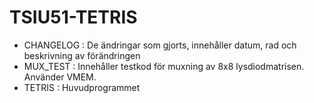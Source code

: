 # TSIU51-TETRIS
  - CHANGELOG : De ändringar som gjorts, innehåller datum, rad och beskrivning av förändringen
  - MUX_TEST : Innehåller testkod för muxning av 8x8 lysdiodmatrisen. Använder VMEM.
  - TETRIS : Huvudprogrammet
